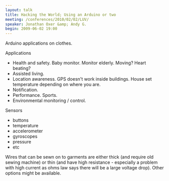 ```yaml
---
layout: talk
title: Hacking the World; Using an Arduino or two
meeting: /conferences/2010/02/02/LUV/
speaker: Jonathan Oxer &amp; Andy G.
begin: 2009-06-02 19:00
---
```

Arduino applications on clothes.

Applications

* Health and safety. Baby monitor. Monitor elderly. Moving? Heart beating?
* Assisted living.
* Location awareness. GPS doesn't work inside buildings. House set temperature
depending on where you are.
* Notification.
* Performance. Sports.
* Environmental monitoring / control.

Sensors

* buttons
* temperature
* accelerometer
* gyroscopes
* pressure
* etc

Wires that can be sewn on to garments are either thick (and require old sewing
machine) or thin (and have high resistance - especially a problem with high
current as ohms law says there will be a large voltage drop). Other options
might be available.
